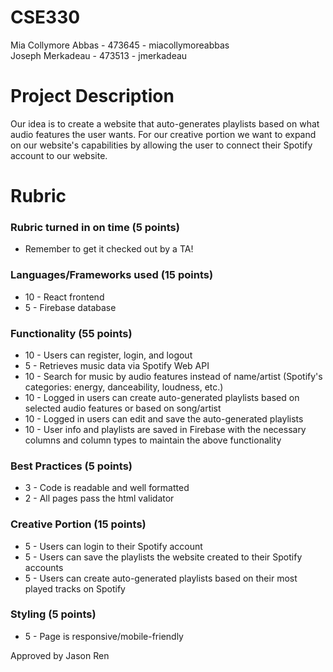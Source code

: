 # CSE330
Mia Collymore Abbas - 473645 - miacollymoreabbas \
Joseph Merkadeau - 473513 - jmerkadeau 

# Project Description
Our idea is to create a website that auto-generates playlists based on what audio features the user wants. For our creative portion we want to expand on our website's capabilities by allowing the user to connect their Spotify account to our website.
# Rubric
### Rubric turned in on time (5 points)
- Remember to get it checked out by a TA!
### Languages/Frameworks used (15 points)
- 10 - React frontend
- 5 - Firebase database
### Functionality (55 points)
- 10 - Users can register, login, and logout
- 5 - Retrieves music data via Spotify Web API
- 10 - Search for music by audio features instead of name/artist (Spotify's categories: energy, danceability, loudness, etc.) 
- 10 - Logged in users can create auto-generated playlists based on selected audio features or based on song/artist
- 10 - Logged in users can edit and save the auto-generated playlists
- 10 - User info and playlists are saved in Firebase with the necessary columns and column types to maintain the above functionality
### Best Practices (5 points)
- 3 - Code is readable and well formatted
- 2 - All pages pass the html validator
### Creative Portion (15 points)
- 5 - Users can login to their Spotify account
- 5 - Users can save the playlists the website created to their Spotify accounts
- 5 - Users can create auto-generated playlists based on their most played tracks on Spotify
### Styling (5 points)
- 5 - Page is responsive/mobile-friendly

Approved by Jason Ren
